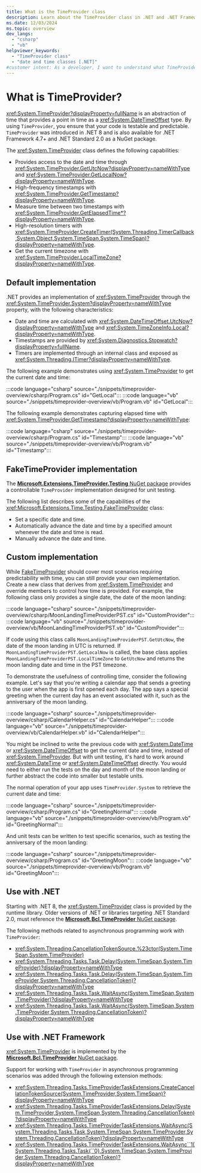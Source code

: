 ```yaml
---
title: What is the TimeProvider class
description: Learn about the TimeProvider class in .NET and .NET Framework. TimeProvider provides an abstraction over time.
ms.date: 12/03/2024
ms.topic: overview
dev_langs:
  - "csharp"
  - "vb"
helpviewer_keywords:
  - "TimeProvider class"
  - "date and time classes [.NET]"
#customer intent: As a developer, I want to understand what TimeProvider is so that I can use it.
---
```


# What is TimeProvider?

<xref:System.TimeProvider?displayProperty=fullName> is an abstraction of time that provides a point in time as a <xref:System.DateTimeOffset> type. By using `TimeProvider`, you ensure that your code is testable and predictable. `TimeProvider` was introduced in .NET 8 and is also available for .NET Framework 4.7+ and .NET Standard 2.0 as a NuGet package.

The <xref:System.TimeProvider> class defines the following capabilities:

- Provides access to the date and time through <xref:System.TimeProvider.GetUtcNow?displayProperty=nameWithType> and <xref:System.TimeProvider.GetLocalNow?displayProperty=nameWithType>.
- High-frequency timestamps with <xref:System.TimeProvider.GetTimestamp?displayProperty=nameWithType>.
- Measure time between two timestamps with <xref:System.TimeProvider.GetElapsedTime*?displayProperty=nameWithType>.
- High-resolution timers with <xref:System.TimeProvider.CreateTimer(System.Threading.TimerCallback,System.Object,System.TimeSpan,System.TimeSpan)?displayProperty=nameWithType>.
- Get the current timezone with <xref:System.TimeProvider.LocalTimeZone?displayProperty=nameWithType>.

## Default implementation

.NET provides an implementation of <xref:System.TimeProvider> through the <xref:System.TimeProvider.System?displayProperty=nameWithType> property, with the following characteristics:

- Date and time are calculated with <xref:System.DateTimeOffset.UtcNow?displayProperty=nameWithType> and <xref:System.TimeZoneInfo.Local?displayProperty=nameWithType>.
- Timestamps are provided by <xref:System.Diagnostics.Stopwatch?displayProperty=fullName>.
- Timers are implemented through an internal class and exposed as <xref:System.Threading.ITimer?displayProperty=nameWithType>.

The following example demonstrates using <xref:System.TimeProvider> to get the current date and time:

:::code language="csharp" source="./snippets/timeprovider-overview/csharp/Program.cs" id="GetLocal":::
:::code language="vb" source="./snippets/timeprovider-overview/vb/Program.vb" id="GetLocal":::

The following example demonstrates capturing elapsed time with <xref:System.TimeProvider.GetTimestamp?displayProperty=nameWithType>:

:::code language="csharp" source="./snippets/timeprovider-overview/csharp/Program.cs" id="Timestamp":::
:::code language="vb" source="./snippets/timeprovider-overview/vb/Program.vb" id="Timestamp":::

## FakeTimeProvider implementation

The [**Microsoft.Extensions.TimeProvider.Testing** NuGet package](https://www.nuget.org/packages/Microsoft.Extensions.TimeProvider.Testing/) provides a controllable `TimeProvider` implementation designed for unit testing.

The following list describes some of the capabilities of the <xref:Microsoft.Extensions.Time.Testing.FakeTimeProvider> class:

- Set a specific date and time.
- Automatically advance the date and time by a specified amount whenever the date and time is read.
- Manually advance the date and time.

## Custom implementation

While [FakeTimeProvider](#faketimeprovider-implementation) should cover most scenarios requiring predictability with time, you can still provide your own implementation. Create a new class that derives from <xref:System.TimeProvider> and override members to control how time is provided. For example, the following class only provides a single date, the date of the moon landing:

:::code language="csharp" source="./snippets/timeprovider-overview/csharp/MoonLandingTimeProviderPST.cs" id="CustomProvider":::
:::code language="vb" source="./snippets/timeprovider-overview/vb/MoonLandingTimeProviderPST.vb" id="CustomProvider":::

If code using this class calls `MoonLandingTimeProviderPST.GetUtcNow`, the date of the moon landing in UTC is returned. If `MoonLandingTimeProviderPST.GetLocalNow` is called, the base class applies `MoonLandingTimeProviderPST.LocalTimeZone` to `GetUtcNow` and returns the moon landing date and time in the PST timezone.

To demonstrate the usefulness of controlling time, consider the following example. Let's say that you're writing a calendar app that sends a greeting to the user when the app is first opened each day. The app says a special greeting when the current day has an event associated with it, such as the anniversary of the moon landing.

:::code language="csharp" source="./snippets/timeprovider-overview/csharp/CalendarHelper.cs" id="CalendarHelper":::
:::code language="vb" source="./snippets/timeprovider-overview/vb/CalendarHelper.vb" id="CalendarHelper":::

You might be inclined to write the previous code with <xref:System.DateTime> or <xref:System.DateTimeOffset> to get the current date and time, instead of <xref:System.TimeProvider>. But with unit testing, it's hard to work around <xref:System.DateTime> or <xref:System.DateTimeOffset> directly. You would need to either run the tests on the day and month of the moon landing or further abstract the code into smaller but testable units.

The normal operation of your app uses `TimeProvider.System` to retrieve the current date and time:

:::code language="csharp" source="./snippets/timeprovider-overview/csharp/Program.cs" id="GreetingNormal":::
:::code language="vb" source="./snippets/timeprovider-overview/vb/Program.vb" id="GreetingNormal":::

And unit tests can be written to test specific scenarios, such as testing the anniversary of the moon landing:

:::code language="csharp" source="./snippets/timeprovider-overview/csharp/Program.cs" id="GreetingMoon":::
:::code language="vb" source="./snippets/timeprovider-overview/vb/Program.vb" id="GreetingMoon":::

## Use with .NET

Starting with .NET 8, the <xref:System.TimeProvider> class is provided by the runtime library. Older versions of .NET or libraries targeting .NET Standard 2.0, must reference the [**Microsoft.Bcl.TimeProvider** NuGet package](https://www.nuget.org/packages/Microsoft.Bcl.TimeProvider/).

The following methods related to asynchronous programming work with `TimeProvider`:

- <xref:System.Threading.CancellationTokenSource.%23ctor(System.TimeSpan,System.TimeProvider)>
- <xref:System.Threading.Tasks.Task.Delay(System.TimeSpan,System.TimeProvider)?displayProperty=nameWithType>
- <xref:System.Threading.Tasks.Task.Delay(System.TimeSpan,System.TimeProvider,System.Threading.CancellationToken)?displayProperty=nameWithType>
- <xref:System.Threading.Tasks.Task.WaitAsync(System.TimeSpan,System.TimeProvider)?displayProperty=nameWithType>
- <xref:System.Threading.Tasks.Task.WaitAsync(System.TimeSpan,System.TimeProvider,System.Threading.CancellationToken)?displayProperty=nameWithType>

## Use with .NET Framework

<xref:System.TimeProvider> is implemented by the [**Microsoft.Bcl.TimeProvider** NuGet package](https://www.nuget.org/packages/Microsoft.Bcl.TimeProvider/).

Support for working with `TimeProvider` in asynchronous programming scenarios was added through the following extension methods:

- <xref:System.Threading.Tasks.TimeProviderTaskExtensions.CreateCancellationTokenSource(System.TimeProvider,System.TimeSpan)?displayProperty=nameWithType>
- <xref:System.Threading.Tasks.TimeProviderTaskExtensions.Delay(System.TimeProvider,System.TimeSpan,System.Threading.CancellationToken)?displayProperty=nameWithType>
- <xref:System.Threading.Tasks.TimeProviderTaskExtensions.WaitAsync(System.Threading.Tasks.Task,System.TimeSpan,System.TimeProvider,System.Threading.CancellationToken)?displayProperty=nameWithType>
- <xref:System.Threading.Tasks.TimeProviderTaskExtensions.WaitAsync``1(System.Threading.Tasks.Task{``0},System.TimeSpan,System.TimeProvider,System.Threading.CancellationToken)?displayProperty=nameWithType>
